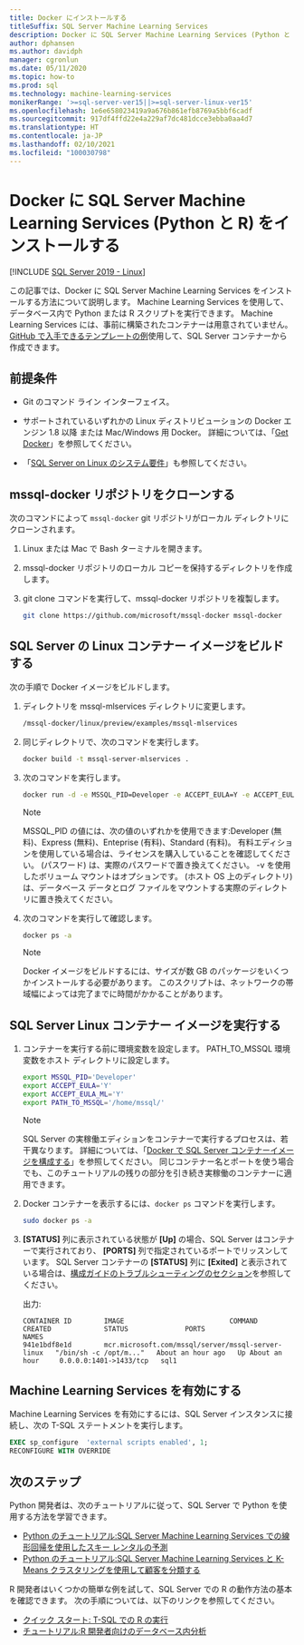 ```yaml
---
title: Docker にインストールする
titleSuffix: SQL Server Machine Learning Services
description: Docker に SQL Server Machine Learning Services (Python と R) をインストールする方法を説明します。
author: dphansen
ms.author: davidph
manager: cgronlun
ms.date: 05/11/2020
ms.topic: how-to
ms.prod: sql
ms.technology: machine-learning-services
monikerRange: '>=sql-server-ver15||>=sql-server-linux-ver15'
ms.openlocfilehash: 1e6e658023419a9a676b861efb8769a5bbf6cadf
ms.sourcegitcommit: 917df4ffd22e4a229af7dc481dcce3ebba0aa4d7
ms.translationtype: HT
ms.contentlocale: ja-JP
ms.lasthandoff: 02/10/2021
ms.locfileid: "100030798"
---
```

# <a name="install-sql-server-machine-learning-services-python-and-r-on-docker"></a>Docker に SQL Server Machine Learning Services (Python と R) をインストールする

[!INCLUDE [SQL Server 2019 - Linux](../includes/applies-to-version/sqlserver2019-linux.md)]

この記事では、Docker に SQL Server Machine Learning Services をインストールする方法について説明します。 Machine Learning Services を使用して、データベース内で Python または R スクリプトを実行できます。 Machine Learning Services には、事前に構築されたコンテナーは用意されていません。 [GitHub で入手できるテンプレートの例](https://github.com/Microsoft/mssql-docker/tree/master/linux/preview/examples/mssql-mlservices)使用して、SQL Server コンテナーから作成できます。

## <a name="prerequisites"></a>前提条件

- Git のコマンド ライン インターフェイス。

- サポートされているいずれかの Linux ディストリビューションの Docker エンジン 1.8 以降 または Mac/Windows 用 Docker。 詳細については、「[Get Docker](https://docs.docker.com/get-docker/)」を参照してください。

- 「[SQL Server on Linux のシステム要件](sql-server-linux-setup.md#system)」も参照してください。

## <a name="clone-the-mssql-docker-repository"></a>mssql-docker リポジトリをクローンする

次のコマンドによって `mssql-docker` git リポジトリがローカル ディレクトリにクローンされます。

1. Linux または Mac で Bash ターミナルを開きます。

2. mssql-docker リポジトリのローカル コピーを保持するディレクトリを作成します。

3. git clone コマンドを実行して、mssql-docker リポジトリを複製します。

    ```bash
    git clone https://github.com/microsoft/mssql-docker mssql-docker
    ```

## <a name="build-a-sql-server-linux-container-image"></a>SQL Server の Linux コンテナー イメージをビルドする

次の手順で Docker イメージをビルドします。

1. ディレクトリを mssql-mlservices ディレクトリに変更します。
    
    ```bash
    /mssql-docker/linux/preview/examples/mssql-mlservices
    ```

2. 同じディレクトリで、次のコマンドを実行します。

    ```bash
    docker build -t mssql-server-mlservices .
    ```

3. 次のコマンドを実行します。

    ```bash
    docker run -d -e MSSQL_PID=Developer -e ACCEPT_EULA=Y -e ACCEPT_EULA_ML=Y -e MSSQL_SA_PASSWORD=<password> -v <directory on the host OS>:/var/opt/mssql -p 1433:1433 mssql-server-mlservices
    ```
  
    > [!NOTE]
    > MSSQL_PID の値には、次の値のいずれかを使用できます:Developer (無料)、Express (無料)、Enteprise (有料)、Standard (有料)。 有料エディションを使用している場合は、ライセンスを購入していることを確認してください。 (パスワード) は、実際のパスワードで置き換えてください。 -v を使用したボリューム マウントはオプションです。 (ホスト OS 上のディレクトリ) は、データベース データとログ ファイルをマウントする実際のディレクトリに置き換えてください。
    

4. 次のコマンドを実行して確認します。

    ```bash
    docker ps -a
    ```

   > [!NOTE]
   > Docker イメージをビルドするには、サイズが数 GB のパッケージをいくつかインストールする必要があります。 このスクリプトは、ネットワークの帯域幅によっては完了までに時間がかかることがあります。

## <a name="run-the-sql-server-linux-container-image"></a>SQL Server Linux コンテナー イメージを実行する

1. コンテナーを実行する前に環境変数を設定します。 PATH_TO_MSSQL 環境変数をホスト ディレクトリに設定します。

   ```bash
   export MSSQL_PID='Developer'
   export ACCEPT_EULA='Y'
   export ACCEPT_EULA_ML='Y'
   export PATH_TO_MSSQL='/home/mssql/'
   ```
  
   > [!NOTE]
   > SQL Server の実稼働エディションをコンテナーで実行するプロセスは、若干異なります。 詳細については、「[Docker で SQL Server コンテナーイメージを構成する](./sql-server-linux-docker-container-deployment.md)」を参照してください。 同じコンテナー名とポートを使う場合でも、このチュートリアルの残りの部分を引き続き実稼働のコンテナーに適用できます。

2. Docker コンテナーを表示するには、`docker ps` コマンドを実行します。

   ```bash
   sudo docker ps -a
   ```

3. **[STATUS]** 列に表示されている状態が **[Up]** の場合、SQL Server はコンテナーで実行されており、 **[PORTS]** 列で指定されているポートでリッスンしています。 SQL Server コンテナーの **[STATUS]** 列に **[Exited]** と表示されている場合は、[構成ガイドのトラブルシューティングのセクション](./sql-server-linux-docker-container-troubleshooting.md)を参照してください。

 
    出力:

    ```
    CONTAINER ID        IMAGE                          COMMAND                  CREATED             STATUS              PORTS                    NAMES
    941e1bdf8e1d        mcr.microsoft.com/mssql/server/mssql-server-linux   "/bin/sh -c /opt/m..."   About an hour ago   Up About an hour     0.0.0.0:1401->1433/tcp   sql1
    ```

## <a name="enable-machine-learning-services"></a>Machine Learning Services を有効にする

Machine Learning Services を有効にするには、SQL Server インスタンスに接続し、次の T-SQL ステートメントを実行します。

```sql
EXEC sp_configure  'external scripts enabled', 1;
RECONFIGURE WITH OVERRIDE
```

## <a name="next-steps"></a>次のステップ

Python 開発者は、次のチュートリアルに従って、SQL Server で Python を使用する方法を学習できます。

+ [Python のチュートリアル:SQL Server Machine Learning Services での線形回帰を使用したスキー レンタルの予測](../machine-learning/tutorials/python-ski-rental-linear-regression-deploy-model.md)
+ [Python のチュートリアル:SQL Server Machine Learning Services と K-Means クラスタリングを使用して顧客を分類する](../machine-learning/tutorials/python-clustering-model.md)

R 開発者はいくつかの簡単な例を試して、SQL Server での R の動作方法の基本を確認できます。 次の手順については、以下のリンクを参照してください。

+ [クイック スタート: T-SQL での R の実行](../machine-learning/tutorials/quickstart-r-create-script.md)
+ [チュートリアル:R 開発者向けのデータベース内分析](../machine-learning/tutorials/r-taxi-classification-introduction.md)